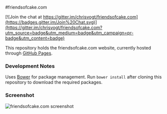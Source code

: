 #friendsofcake.com

[![Join the chat at https://gitter.im/chrisvogt/friendsofcake.com](https://badges.gitter.im/Join%20Chat.svg)](https://gitter.im/chrisvogt/friendsofcake.com?utm_source=badge&utm_medium=badge&utm_campaign=pr-badge&utm_content=badge)

This repository holds the friendsofcake.com website, currently hosted through [GitHub Pages](https://pages.github.com/).

### Development Notes

Uses [Bower](http://bower.io/) for package management. Run `bower install` after cloning this repository to download the required packages.

### Screenshot

![friendsofcake.com screenshot](http://i.imgur.com/VfzunlB.gif)
